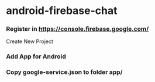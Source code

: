 # android-firebase-chat

### Register in https://console.firebase.google.com/
Create New Project

### Add App for Android

### Copy google-service.json to folder app/

